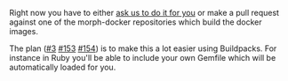 Right now you have to either [ask us to do it for you](mailto:contact@oaf.org.au) or make a pull request against one of the
morph-docker repositories which build the docker images.

The plan ([#3](https://github.com/openaustralia/morph/issues/3) [#153](https://github.com/openaustralia/morph/issues/153)
[#154](https://github.com/openaustralia/morph/issues/154)) is to make this a lot easier using Buildpacks.
For instance in Ruby you'll be able to include your own Gemfile which will be automatically loaded for you.
